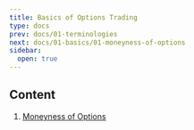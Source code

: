 ```yaml
---
title: Basics of Options Trading
type: docs
prev: docs/01-terminologies
next: docs/01-basics/01-moneyness-of-options
sidebar:
  open: true
---
```


## Content

1. [Moneyness of Options](docs/01-basics/moneyness-of-options)
